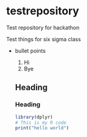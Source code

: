 # testrepository
Test repository for hackathon 

Test things for six sigma class 
- bullet points
  1. Hi
  2. Bye

  ## Heading
  ### Heading
  

  ```r
  library(dplyr)
  # This is my R code
  print("hello world")

  
  
